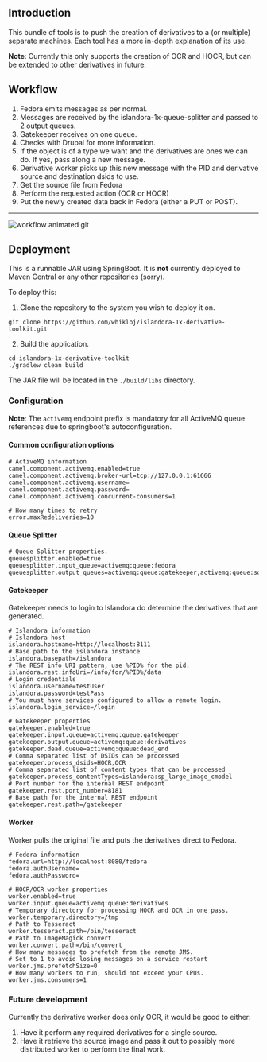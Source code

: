 ## Introduction

This bundle of tools is to push the creation of derivatives to a (or multiple) separate machines. Each tool has a more in-depth explanation of its use.

**Note**: Currently this only supports the creation of OCR and HOCR, but can be extended to other derivatives in future.
## Workflow

1. Fedora emits messages as per normal.
2. Messages are received by the islandora-1x-queue-splitter and passed to 2 output queues.
3. Gatekeeper receives on one queue.
3. Checks with Drupal for more information.
1. If the object is of a type we want and the derivatives are ones we can do. If yes, pass along a new message.
4. Derivative worker picks up this new message with the PID and derivative source and destination dsids to use.
5. Get the source file from Fedora
6. Perform the requested action (OCR or HOCR)
7. Put the newly created data back in Fedora (either a PUT or POST).

---
![workflow animated git](https://user-images.githubusercontent.com/2857697/26948147-eb2785aa-4c5a-11e7-947d-680ce2697e49.gif)


## Deployment
This is a runnable JAR using SpringBoot.
It is **not** currently deployed to Maven Central or any other repositories (sorry).

To deploy this:

1. Clone the repository to the system you wish to deploy it on.

`git clone https://github.com/whikloj/islandora-1x-derivative-toolkit.git`

2. Build the application.

```
cd islandora-1x-derivative-toolkit
./gradlew clean build
```

The JAR file will be located in the `./build/libs` directory.

### Configuration

**Note**: The `activemq` endpoint prefix is mandatory for all ActiveMQ queue references
due to springboot's autoconfiguration.

#### Common configuration options

```shell
# ActiveMQ information
camel.component.activemq.enabled=true
camel.component.activemq.broker-url=tcp://127.0.0.1:61666
camel.component.activemq.username=
camel.component.activemq.password=
camel.component.activemq.concurrent-consumers=1

# How many times to retry
error.maxRedeliveries=10
```
#### Queue Splitter

```shell
# Queue Splitter properties.
queuesplitter.enabled=true
queuesplitter.input_queue=activemq:queue:fedora
queuesplitter.output_queues=activemq:queue:gatekeeper,activemq:queue:solr_index
```
#### Gatekeeper
Gatekeeper needs to login to Islandora do determine the derivatives that are generated.

```shell
# Islandora information
# Islandora host
islandora.hostname=http://localhost:8111
# Base path to the islandora instance
islandora.basepath=/islandora
# The REST info URI pattern, use %PID% for the pid.
islandora.rest.infoUri=/info/for/%PID%/data
# Login credentials
islandora.username=testUser
islandora.password=testPass
# You must have services configured to allow a remote login.
islandora.login_service=/login

# Gatekeeper properties
gatekeeper.enabled=true
gatekeeper.input.queue=activemq:queue:gatekeeper
gatekeeper.output.queue=activemq:queue:derivatives
gatekeeper.dead.queue=activemq:queue:dead_end
# Comma separated list of DSIDs can be processed
gatekeeper.process_dsids=HOCR,OCR
# Comma separated list of content types that can be processed
gatekeeper.process_contentTypes=islandora:sp_large_image_cmodel
# Port number for the internal REST endpoint
gatekeeper.rest.port_number=8181
# Base path for the internal REST endpoint 
gatekeeper.rest.path=/gatekeeper
```
#### Worker
Worker pulls the original file and puts the derivatives direct to Fedora.

```shell
# Fedora information
fedora.url=http://localhost:8080/fedora
fedora.authUsername=
fedora.authPassword=

# HOCR/OCR worker properties
worker.enabled=true
worker.input.queue=activemq:queue:derivatives
# Temporary directory for processing HOCR and OCR in one pass.
worker.temporary.directory=/tmp
# Path to Tesseract
worker.tesseract.path=/bin/tesseract
# Path to ImageMagick convert 
worker.convert.path=/bin/convert
# How many messages to prefetch from the remote JMS. 
# Set to 1 to avoid losing messages on a service restart
worker.jms.prefetchSize=0
# How many workers to run, should not exceed your CPUs.
worker.jms.consumers=1
```
### Future development

Currently the derivative worker does only OCR, it would be good to either:
1. Have it perform any required derivatives for a single source.
2. Have it retrieve the source image and pass it out to possibly more distributed worker to perform the final work.
